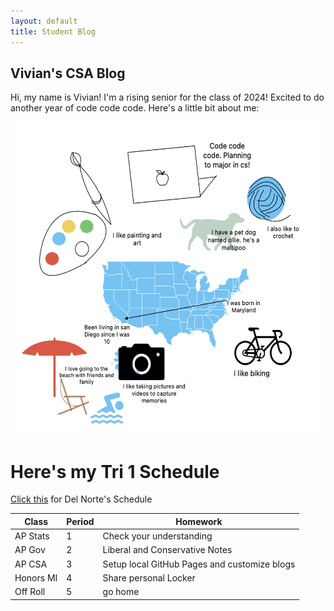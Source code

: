 ```yaml
---
layout: default
title: Student Blog
---
```


<!-- <html>
<body>
<header>

  <div id="container">
    <nav>
      <ul>
        <li class="fork"><a href="{{site.baseurl}}/">Home</a></li>
        <li class="fork"><a href="{{site.baseurl}}/csa">CSA</a></li>
        <li class="fork"><a href="{{site.baseurl}}/blogs">Blogs</a></li>
        <li class="title"><a href="{{ site.github.repository_url }}#readme">View On GitHub</a></li>
      </ul>
    </nav>
  </div>
</header>
</body>
</html>

<style>
    body{
        margin: 0;
        background: #222;
        font-family: 'Work Sans', sans-serif;
        font-weight: 300;
    }

    .container{
        width: 80%;
        margin: 0 auto;
    }

    header{
        background: #55a6da;
    }

    header :: after{
        content: '';
        display: table;
        clear: both;
    }

    nav{
        float: center;
    }

    nav ul{
        margin: 0;
    }

</style> -->

## Vivian's CSA Blog 
Hi, my name is Vivian! I'm a rising senior for the class of 2024! Excited to do another year of code code code. Here's a little bit about me:

<div style="text-align: center;">
    <img src="images/aboutme.png" 
        alt="about me" 
        width="500" 
        height="500"/>
</div>

# Here's my Tri 1 Schedule

[Click this](https://delnorte.powayusd.com/apps/bell_schedules/) for Del Norte's Schedule

| Class | Period | Homework |
|---|---|---|
| AP Stats | 1 | Check your understanding |
| AP Gov | 2 | Liberal and Conservative Notes |
| AP CSA | 3 | Setup local GitHub Pages and customize blogs |
| Honors MI | 4 | Share personal Locker |
| Off Roll | 5 | go home |

